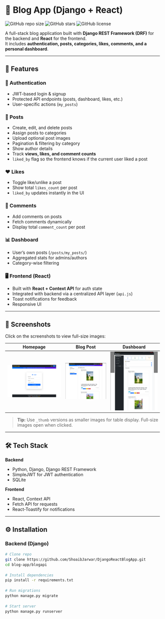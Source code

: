 # 📰 Blog App (Django + React)

![GitHub repo size](https://img.shields.io/github/repo-size/yourusername/blog-app) 
![GitHub stars](https://img.shields.io/github/stars/yourusername/blog-app?style=social) 
![GitHub license](https://img.shields.io/github/license/yourusername/blog-app) 

A full-stack blog application built with **Django REST Framework (DRF)** for the backend and **React** for the frontend.  
It includes **authentication, posts, categories, likes, comments, and a personal dashboard**.

---

## 🚀 Features

### 🔐 Authentication
- JWT-based login & signup  
- Protected API endpoints (posts, dashboard, likes, etc.)  
- User-specific actions (`my_posts`)  

### 📝 Posts
- Create, edit, and delete posts  
- Assign posts to categories  
- Upload optional post images  
- Pagination & filtering by category  
- Show author details  
- Track **views, likes, and comment counts**  
- `liked_by` flag so the frontend knows if the current user liked a post  

### ❤️ Likes 
- Toggle like/unlike a post  
- Show total `likes_count` per post  
- `liked_by` updates instantly in the UI  

### 💬 Comments
- Add comments on posts  
- Fetch comments dynamically  
- Display total `comment_count` per post  

### 📊 Dashboard
- User’s own posts (`/posts/my_posts/`)  
- Aggregated stats for admins/authors  
- Category-wise filtering  

### 🖥️ Frontend (React)
- Built with **React + Context API** for auth state  
- Integrated with backend via a centralized API layer (`api.js`)  
- Toast notifications for feedback  
- Responsive UI  

---

## 📸 Screenshots

Click on the screenshots to view full-size images:

| Homepage | Blog Post | Dashboard |
|----------|-----------|-----------|
| [![Homepage](Images/01.png)](Images/02.png) | [![Blog Post](Images/03.png)](Images/04.png) | [![Dashboard](Images/06.png)](Images/8.png) |

> **Tip:** Use `_thumb` versions as smaller images for table display. Full-size images open when clicked.

---

## 🛠️ Tech Stack

**Backend**
- Python, Django, Django REST Framework  
- SimpleJWT for JWT authentication  
- SQLite  

**Frontend**
- React, Context API  
- Fetch API for requests  
- React-Toastify for notifications  

---

## ⚙️ Installation

### Backend (Django)
```bash
# Clone repo
git clone https://github.com/ShoaibJarwar/DjangoReactBlogApp.git
cd blog-app/blogapi

# Install dependencies
pip install -r requirements.txt

# Run migrations
python manage.py migrate

# Start server
python manage.py runserver
